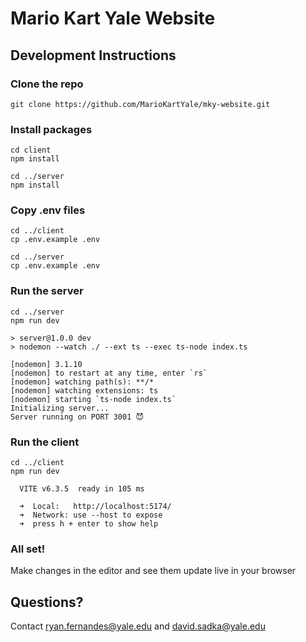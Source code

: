 # Mario Kart Yale Website

## Development Instructions

### Clone the repo

```
git clone https://github.com/MarioKartYale/mky-website.git
```

### Install packages

```
cd client
npm install

cd ../server
npm install
```

### Copy .env files

```
cd ../client
cp .env.example .env

cd ../server
cp .env.example .env
```

### Run the server

```
cd ../server
npm run dev

> server@1.0.0 dev
> nodemon --watch ./ --ext ts --exec ts-node index.ts

[nodemon] 3.1.10
[nodemon] to restart at any time, enter `rs`
[nodemon] watching path(s): **/*
[nodemon] watching extensions: ts
[nodemon] starting `ts-node index.ts`
Initializing server...
Server running on PORT 3001 😈
```

### Run the client

```
cd ../client
npm run dev

  VITE v6.3.5  ready in 105 ms

  ➜  Local:   http://localhost:5174/
  ➜  Network: use --host to expose
  ➜  press h + enter to show help
```

### All set!

Make changes in the editor and see them update live in your browser

## Questions?

Contact ryan.fernandes@yale.edu and david.sadka@yale.edu